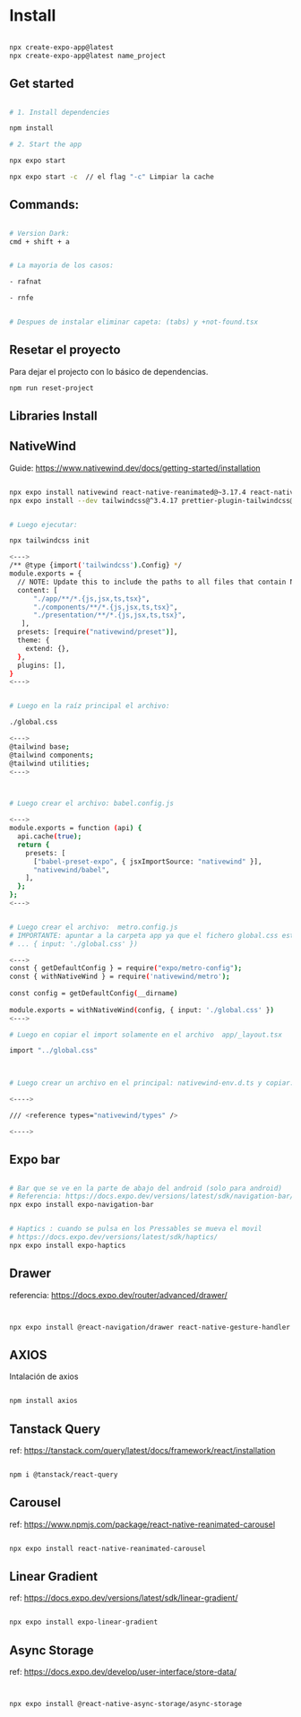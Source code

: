 # Install

```sh 

npx create-expo-app@latest
npx create-expo-app@latest name_project

```


## Get started

```bash

# 1. Install dependencies

npm install

# 2. Start the app

npx expo start

npx expo start -c  // el flag "-c" Limpiar la cache

```


## Commands:



```sh

# Version Dark:
cmd + shift + a


# La mayoria de los casos: 

- rafnat

- rnfe


# Despues de instalar eliminar capeta: (tabs) y +not-found.tsx


```



## Resetar el proyecto

Para dejar el projecto con lo básico de dependencias.

```bash
npm run reset-project
```





## Libraries Install


## NativeWind

Guide: https://www.nativewind.dev/docs/getting-started/installation

```sh

npx expo install nativewind react-native-reanimated@~3.17.4 react-native-safe-area-context@5.4.0
npx expo install --dev tailwindcss@^3.4.17 prettier-plugin-tailwindcss@^0.5.11


# Luego ejecutar: 

npx tailwindcss init

<--->
/** @type {import('tailwindcss').Config} */
module.exports = {
  // NOTE: Update this to include the paths to all files that contain Nativewind classes.
  content: [
      "./app/**/*.{js,jsx,ts,tsx}",
      "./components/**/*.{js,jsx,ts,tsx}",
      "./presentation/**/*.{js,jsx,ts,tsx}",
   ],
  presets: [require("nativewind/preset")],
  theme: {
    extend: {},
  },
  plugins: [],
}
<--->


# Luego en la raíz principal el archivo:

./global.css

<--->
@tailwind base;
@tailwind components;
@tailwind utilities;
<--->



# Luego crear el archivo: babel.config.js

<--->
module.exports = function (api) {
  api.cache(true);
  return {
    presets: [
      ["babel-preset-expo", { jsxImportSource: "nativewind" }],
      "nativewind/babel",
    ],
  };
};
<--->


# Luego crear el archivo:  metro.config.js
# IMPORTANTE: apuntar a la carpeta app ya que el fichero global.css esta dentro de "app"
# ... { input: './global.css' }) 

<--->
const { getDefaultConfig } = require("expo/metro-config");
const { withNativeWind } = require('nativewind/metro');
 
const config = getDefaultConfig(__dirname)
 
module.exports = withNativeWind(config, { input: './global.css' })
<--->

# Luego en copiar el import solamente en el archivo  app/_layout.tsx

import "../global.css"
 


# Luego crear un archivo en el principal: nativewind-env.d.ts y copiar:

<---->

/// <reference types="nativewind/types" />

<---->

```


## Expo bar

```sh 

# Bar que se ve en la parte de abajo del android (solo para android)
# Referencia: https://docs.expo.dev/versions/latest/sdk/navigation-bar/ 
npx expo install expo-navigation-bar 


# Haptics : cuando se pulsa en los Pressables se mueva el movil
# https://docs.expo.dev/versions/latest/sdk/haptics/
npx expo install expo-haptics

```


## Drawer
referencia: https://docs.expo.dev/router/advanced/drawer/

```sh


npx expo install @react-navigation/drawer react-native-gesture-handler react-native-reanimated

```



## AXIOS

Intalación de axios

```sh 

npm install axios

```



## Tanstack Query

ref: https://tanstack.com/query/latest/docs/framework/react/installation

```sh 

npm i @tanstack/react-query

```




## Carousel

ref: https://www.npmjs.com/package/react-native-reanimated-carousel

```sh 

npx expo install react-native-reanimated-carousel

```




## Linear Gradient

ref: https://docs.expo.dev/versions/latest/sdk/linear-gradient/

```sh 

npx expo install expo-linear-gradient

```



## Async Storage

ref: https://docs.expo.dev/develop/user-interface/store-data/

```sh 


npx expo install @react-native-async-storage/async-storage




```